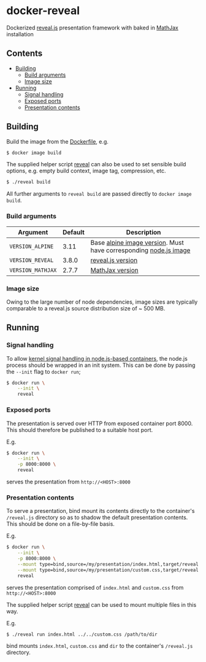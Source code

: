 # docker-reveal

Dockerized [reveal.js](https://github.com/hakimel/reveal.js/) presentation framework with baked in [MathJax](https://github.com/mathjax/MathJax) installation

## Contents

* [Building](#building)
    * [Build arguments](#build-arguments)
    * [Image size](#image-size)
* [Running](#running)
    * [Signal handling](#signal-handling)
    * [Exposed ports](#exposed-ports)
    * [Presentation contents](#presentation-contents)


## Building

Build the image from the [Dockerfile](./Dockerfile), e.g.

```sh
$ docker image build
```

The supplied helper script [reveal](./reveal) can also be used to set sensible build options, e.g. empty build context, image tag, compression, etc.

```sh
$ ./reveal build
```

All further arguments to `reveal build` are passed directly to `docker image build`.

### Build arguments

Argument           | Default | Description
-------------------|---------|-------------------------------------------------------------------
`VERSION_ALPINE`   | 3.11    | Base [alpine image version](https://hub.docker.com/_/alpine). Must have corresponding [node.js image](https://hub.docker.com/_/node?tab=description)
`VERSION_REVEAL`   | 3.8.0   | [reveal.js version](https://github.com/hakimel/reveal.js/releases)
`VERSION_MATHJAX`  | 2.7.7   | [MathJax version](https://github.com/mathjax/MathJax-src/releases)

### Image size

Owing to the large number of node dependencies, image sizes are typically comparable to a reveal.js source distribution size of ~ 500 MB.

## Running

### Signal handling

To allow [kernel signal handling in node.js-based containers](https://github.com/nodejs/docker-node/blob/master/docs/BestPractices.md#handling-kernel-signals), the node.js process should be wrapped in an init system. This can be done by passing the `--init` flag to `docker run`;

```sh
$ docker run \
    --init \
    reveal
```

### Exposed ports

The presentation is served over HTTP from exposed container port 8000. This should therefore be published to a suitable host port.

E.g.

```sh
$ docker run \
    --init \
    -p 8000:8000 \
    reveal
```

serves the presentation from `http://<HOST>:8000`

### Presentation contents

To serve a presentation, bind mount its contents directly to the container's `/reveal.js` directory so as to shadow the default presentation contents. This should be done on a file-by-file basis.

E.g.

```sh
$ docker run \
    --init \
    -p 8000:8000 \
    --mount type=bind,source=/my/presentation/index.html,target/reveal.js/index.html \
    --mount type=bind,source=/my/presentation/custom.css,target/reveal.js/custom.css \
    reveal
```

serves the presentation comprised of `index.html` and `custom.css` from `http://<HOST>:8000`

The supplied helper script [reveal](./reveal) can be used to mount multiple files in this way.

E.g.

```sh
$ ./reveal run index.html ../../custom.css /path/to/dir
```

bind mounts `index.html`, `custom.css` and `dir` to the container's `/reveal.js` directory.
